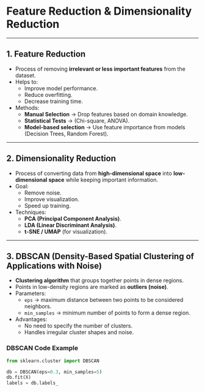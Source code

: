 # Feature Reduction & Dimensionality Reduction  

---

## 1. Feature Reduction  
- Process of removing **irrelevant or less important features** from the dataset.  
- Helps to:  
  - Improve model performance.  
  - Reduce overfitting.  
  - Decrease training time.  
- Methods:  
  - **Manual Selection** → Drop features based on domain knowledge.  
  - **Statistical Tests** → (Chi-square, ANOVA).  
  - **Model-based selection** → Use feature importance from models (Decision Trees, Random Forest).  

---

## 2. Dimensionality Reduction  
- Process of converting data from **high-dimensional space** into **low-dimensional space** while keeping important information.  
- Goal:  
  - Remove noise.  
  - Improve visualization.  
  - Speed up training.  
- Techniques:  
  - **PCA (Principal Component Analysis)**.  
  - **LDA (Linear Discriminant Analysis)**.  
  - **t-SNE / UMAP** (for visualization).  

---

## 3. DBSCAN (Density-Based Spatial Clustering of Applications with Noise)  
- **Clustering algorithm** that groups together points in dense regions.  
- Points in low-density regions are marked as **outliers (noise)**.  
- Parameters:  
  - `eps` → maximum distance between two points to be considered neighbors.  
  - `min_samples` → minimum number of points to form a dense region.  
- Advantages:  
  - No need to specify the number of clusters.  
  - Handles irregular cluster shapes and noise.  

### DBSCAN Code Example  
```python
from sklearn.cluster import DBSCAN

db = DBSCAN(eps=0.3, min_samples=5)
db.fit(X)
labels = db.labels_
